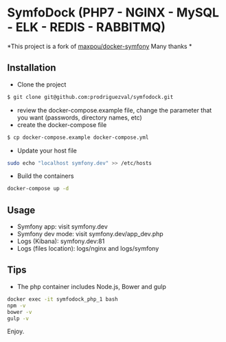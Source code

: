 # SymfoDock (PHP7 - NGINX - MySQL - ELK - REDIS - RABBITMQ)

*This project is a fork of  [maxpou/docker-symfony](https://github.com/maxpou/docker-symfony) Many thanks *

## Installation

* Clone the project
```bash
$ git clone git@github.com:prodriguezval/symfodock.git
```
* review the docker-compose.example file, change the parameter that you want (passwords, directory names, etc)
* create the docker-compose file
```bash
$ cp docker-compose.example docker-compose.yml
```
* Update your host file
```bash
sudo echo "localhost symfony.dev" >> /etc/hosts
```
* Build the containers
```bash
docker-compose up -d
```

## Usage

* Symfony app: visit symfony.dev
* Symfony dev mode: visit symfony.dev/app_dev.php
* Logs (Kibana): symfony.dev:81
* Logs (files location): logs/nginx and logs/symfony

## Tips
* The php container includes Node.js, Bower and gulp 
```bash
docker exec -it symfodock_php_1 bash
npm -v
bower -v
gulp -v
```

Enjoy.